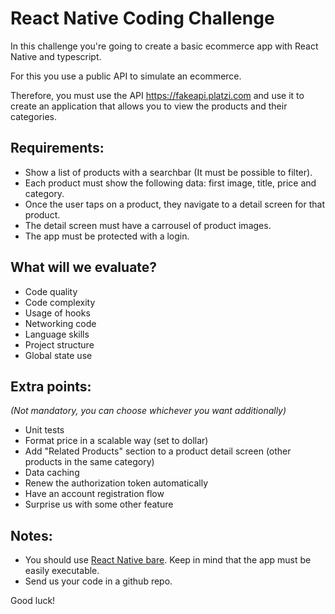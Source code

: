 # React Native Coding Challenge

In this challenge you're going to create a basic ecommerce app with React Native and typescript.

For this you use a public API to simulate an ecommerce.

Therefore, you must use the API https://fakeapi.platzi.com and use it to create an application that allows you to view the products and their categories.

## Requirements:

* Show a list of products with a searchbar (It must be possible to filter).
* Each product must show the following data: first image, title, price and category.
* Once the user taps on a product, they navigate to a detail screen for that product.
* The detail screen must have a carrousel of product images.
* The app must be protected with a login.

## What will we evaluate?

- Code quality
- Code complexity
- Usage of hooks
- Networking code
- Language skills
- Project structure
- Global state use

## Extra points:
*(Not mandatory, you can choose whichever you want additionally)*
- Unit tests
- Format price in a scalable way (set to dollar)
- Add "Related Products" section to a product detail screen (other products in the same category)
- Data caching
- Renew the authorization token automatically
- Have an account registration flow
- Surprise us with some other feature 

## Notes:

* You should use [React Native bare](https://reactnative.dev/docs/environment-setup). Keep in mind that the app must be easily executable.
* Send us your code in a github repo.

Good luck!
